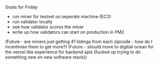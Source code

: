 Goals for Friday
- run miner for testnet on seperate machine (EC2)
- run validator locally
- see how validator scores the miner
- write up how validators can start on production in PM2

(Future - are miners just getting 41 listings from each zipcode - how do I incentivise them to get more?)
(Future - should move to digitial ocean for the vercel like experience for backend apis (fucked up trying to do something new on new software stack))